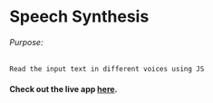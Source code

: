 # Speech Synthesis

###### Purpose:
    Read the input text in different voices using JS

####  Check out the live app [here](https://pratyusha-brs.github.io/speech-sync-project/).